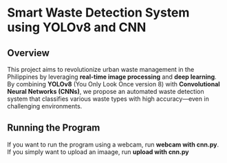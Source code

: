 # Smart Waste Detection System using YOLOv8 and CNN

## Overview

This project aims to revolutionize urban waste management in the Philippines by leveraging **real-time image processing** and **deep learning**. By combining **YOLOv8** (You Only Look Once version 8) with **Convolutional Neural Networks (CNNs)**, we propose an automated waste detection system that classifies various waste types with high accuracy—even in challenging environments.

## Running the Program

If you want to run the program using a webcam, run **webcam with cnn.py**. If you simply want to upload an imaage, run **upload with cnn.py**
      
